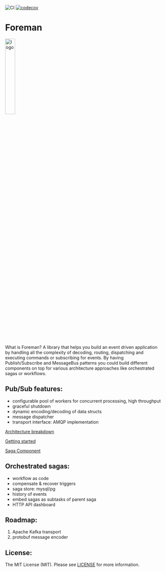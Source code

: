 ![CI](https://github.com/go-foreman/foreman/actions/workflows/ci.yaml/badge.svg)
[![codecov](https://codecov.io/gh/go-foreman/foreman/branch/master/graph/badge.svg?token=CLU9K2QJVE)](https://codecov.io/gh/go-foreman/foreman)

# Foreman

<img src="docs/logo.png" width="25%" alt="logo"></img>

What is Foreman?  A library that helps you build an event driven application by handling all the complexity of decoding, routing, dispatching and executing commands or subscribing for events. By having Publish/Subscribe and MessageBus patterns you could build different components on top for various architecture approaches like orchestrated sagas or workflows.

## Pub/Sub features:

- configurable pool of workers for concurrent processing, high throughput
- graceful shutdown
- dynamic encoding/decoding of data structs
- message dispatcher
- transport interface: AMQP implementation

[Architecture breakdown](docs/Architecture%20breakdown.md)

[Getting started](docs/Getting%20started.md)

[Saga Component](docs/Saga%20component.md)

## Orchestrated sagas:

- workflow as code
- compensate & recover triggers
- saga store: mysql/pg
- history of events
- embed sagas as subtasks of parent saga
- HTTP API dashboard

## Roadmap:

1. Apache Kafka transport
2. protobuf message encoder

## License:

The MIT License (MIT). Please see [LICENSE](https://github.com/go-foreman/foreman/blob/master/LICENCE) for more information.
